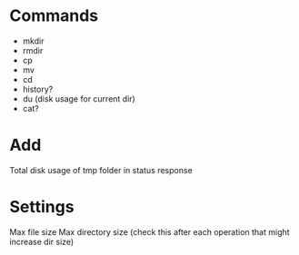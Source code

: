 # Commands
- mkdir
- rmdir
- cp
- mv
- cd
- history?
- du (disk usage for current dir)
- cat?

# Add
Total disk usage of tmp folder in status response

# Settings
Max file size
Max directory size (check this after each operation that might increase dir size)

